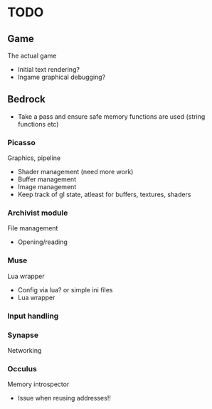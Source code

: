TODO
===
## Game
The actual game
* Initial text rendering?
* Ingame graphical debugging?

## Bedrock
* Take a pass and ensure safe memory functions are used (string functions etc)

### Picasso
Graphics, pipeline
* Shader management (need more work)
* Buffer management
* Image management
* Keep track of gl state, atleast for buffers, textures, shaders

### Archivist module
File management
* Opening/reading

### Muse
Lua wrapper
* Config via lua? or simple ini files
* Lua wrapper

### Input handling

### Synapse
Networking

### Occulus
Memory introspector
* Issue when reusing addresses!!
